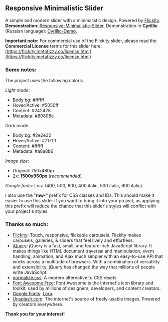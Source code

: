 ## Responsive Minimalistic Slider

A simple and modern slider with a minimalistic design. Powered by [Flickity](https://flickity.metafizzy.co/). **Demonstration**: [Responsive-Minimalistic-Slider](https://demo.minimalweb.site/responsive-minimalistic-slider/). Demonstration in **Cyrillic** (Russian language): [Cyrillic-Demo](https://demo.minimalweb.site/responsive-minimalistic-slider/russian-language.html).

**Important note:** For commercial use of the Flickity slider, please read the **Commercial License** terms for this slider here: [https://flickity.metafizzy.co/license.html](https://flickity.metafizzy.co/license.html)

### Some notes:

The project uses the following colors:

*Light mode*:

- Body bg: #ffffff
- Hover/Active: #5050ff
- Content: #242428
- Metadata: #80808e

*Dark mode*:

- Body bg: #2e2e32
- Hover/Active: #7171ff
- Content: #ffffff
- Metadata: #a8a8b6

*Image size*:

- Original: 750x480px
- 2x: **1500x960px** (*recommended*)

*Google fonts*: Lora (400, 500, 600, 400 italic, 500 italic, 600 italic).

I also use the "**mw-**" prefix for CSS classes and IDs. This should make it easier to use this slider if you want to bring it into your project, as applying this prefix will reduce the chance that this slider's styles will conflict with your project's styles.

### Thanks so much:

- [Flickity](https://flickity.metafizzy.co/): Touch, responsive, flickable carousels. Flickity makes carousels, galleries, & sliders that feel lively and effortless.
- [jQuery](https://jquery.com/): jQuery is a fast, small, and feature-rich JavaScript library. It makes things like HTML document traversal and manipulation, event handling, animation, and Ajax much simpler with an easy-to-use API that works across a multitude of browsers. With a combination of versatility and extensibility, jQuery has changed the way that millions of people write JavaScript.
- [normalize.css](https://github.com/necolas/normalize.css): A modern alternative to CSS resets.
- [Font Awesome Free](https://fontawesome.com/icons): Font Awesome is the Internet's icon library and toolkit, used by millions of designers, developers, and content creators.
- [Google Fonts](https://fonts.google.com/): [Lora](https://fonts.google.com/specimen/Lora?query=Lora).
- [Unsplash.com](https://unsplash.com/): The internet's source of freely-usable images. Powered by creators everywhere.

**Thank you for your interest!**
